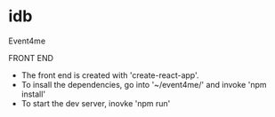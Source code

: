 # idb
Event4me

FRONT END
- The front end is created with 'create-react-app'.
- To insall the dependencies, go into '~/event4me/' and invoke 'npm install'
- To start the dev server, inovke 'npm run'
